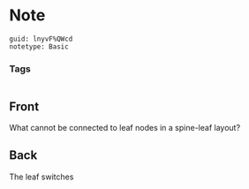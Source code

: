 # Note
```
guid: lnyvF%QWcd
notetype: Basic
```

### Tags
```
```

## Front
What cannot be connected to leaf nodes in a spine-leaf layout?

## Back
The leaf switches
